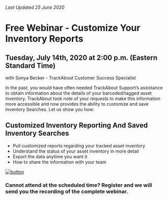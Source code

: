 *Last Updated 25 June 2020*

# Free Webinar - Customize Your Inventory Reports

## Tuesday, July 14th, 2020 at 2:00 p.m. (Eastern Standard Time)

with Sonya Becker - TrackAbout Customer Success Specialist

In the past, you would have often needed TrackAbout Support’s assistance to obtain information about the details of your barcoded/tagged asset inventory.  TrackAbout took note of your requests to make this information more accessible and now provides the ability to customize and save Inventory Searches. Let us show you how:

## Customized Inventory Reporting And Saved Inventory Searches
* Pull customized reports regarding your tracked asset inventory
* Understand the status of your asset inventory in more detail
* Export the data anytime you want it
* How to share the information with your team

[![button](https://f.hubspotusercontent40.net/hubfs/5113190/Register%20Now_White%20Letters.png)](https://trackabout.zoom.us/meeting/register/tJYocuCqrzktH9e1uZeb21bmxDXUQ_ypPrYL)

### Cannot attend at the scheduled time? Register and we will send you the recording of the complete webinar.

